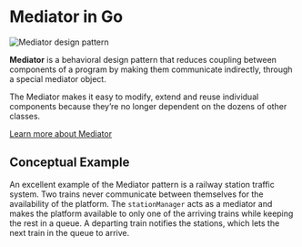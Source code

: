 **Mediator** in Go
==================

![Mediator design pattern](https://refactoring.guru/images/patterns/content/mediator/mediator.png)

**Mediator** is a behavioral design pattern that reduces coupling between components of a program by making them communicate indirectly, through a special mediator object.

The Mediator makes it easy to modify, extend and reuse individual components because they’re no longer dependent on the dozens of other classes.

[Learn more about Mediator](https://refactoring.guru/design-patterns/mediator)

Conceptual Example
------------------

An excellent example of the Mediator pattern is a railway station traffic system. Two trains never communicate between themselves for the availability of the platform. The `stationManager` acts as a mediator and makes the platform available to only one of the arriving trains while keeping the rest in a queue. A departing train notifies the stations, which lets the next train in the queue to arrive.